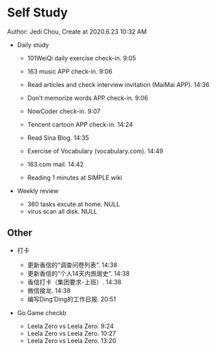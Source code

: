 # Self Study

Author: Jedi Chou, Create at 2020.6.23 10:32 AM

* Daily study
  * 101WeiQi daily exercise check-in. 9:05
  * 163 music APP check-in. 9:06
  * Read articles and check interview invitation (MaiMai APP). 14:36
  * Don't memorize words APP check-in. 9:06
  * NowCoder check-in. 9:07
  * Tencent cartoon APP check-in. 14:24
  * Read Sina Blog. 14:35
  * Exercise of Vocabulary (vocabulary.com). 14:49

  * 163.com mail. 14:42
  * Reading 1 minutes at SIMPLE wiki

* Weekly review
  * 360 tasks excute at home. NULL
  * virus scan all disk. NULL

## Other

* 打卡
  * 更新香信的“调查问卷列表”. 14:38
  * 更新香信的“个人14天内旅居史”. 14:38
  * 香信打卡（集团要求-上班）. 14:38
  * 微信接龙. 14:38
  * 编写Ding’Ding的工作日报. 20:51

* Go Game checkb
  * Leela Zero vs Leela Zero. 9:24
  * Leela Zero vs Leela Zero. 10:27
  * Leela Zero vs Leela Zero. 13:20
